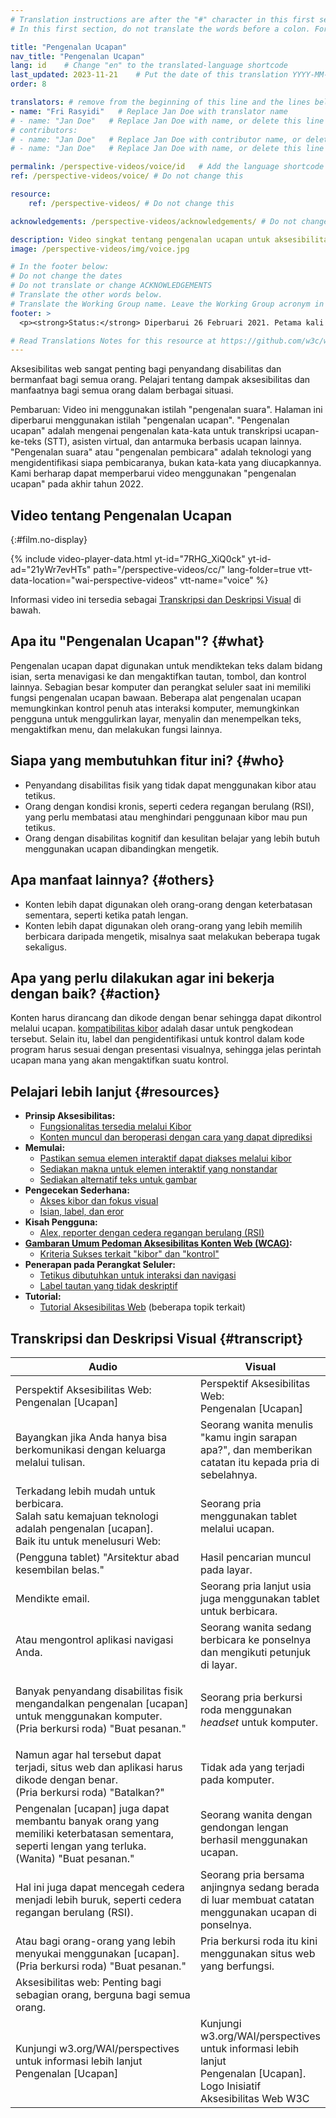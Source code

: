 ```yaml
---
# Translation instructions are after the "#" character in this first section. They are comments that do not show up in the web page. You do not need to translate the instructions after "#".
# In this first section, do not translate the words before a colon. For example, do not translate "title:". Do translate the text after "title:"

title: "Pengenalan Ucapan"
nav_title: "Pengenalan Ucapan"
lang: id    # Change "en" to the translated-language shortcode
last_updated: 2023-11-21    # Put the date of this translation YYYY-MM-DD (with month in the middle)
order: 8

translators: # remove from the beginning of this line and the lines below: "# " (the hash sign and the space)
- name: "Fri Rasyidi"   # Replace Jan Doe with translator name
# - name: "Jan Doe"   # Replace Jan Doe with name, or delete this line if not multiple translators
# contributors:
# - name: "Jan Doe"   # Replace Jan Doe with contributor name, or delete this line if none
# - name: "Jan Doe"   # Replace Jan Doe with name, or delete this line if not multiple contributors

permalink: /perspective-videos/voice/id   # Add the language shortcode to the end, with no slash at the end. For example /path/to/file/fr
ref: /perspective-videos/voice/ # Do not change this

resource:
    ref: /perspective-videos/ # Do not change this

acknowledgements: /perspective-videos/acknowledgements/ # Do not change this

description: Video singkat tentang pengenalan ucapan untuk aksesibilitas web - apa itu, siapa yang membutuhkannya, dan apa yang perlu dilakukan agar bekerja dengan semestinya.
image: /perspective-videos/img/voice.jpg

# In the footer below:
# Do not change the dates
# Do not translate or change ACKNOWLEDGEMENTS
# Translate the other words below.
# Translate the Working Group name. Leave the Working Group acronym in English.
footer: >
  <p><strong>Status:</strong> Diperbarui 26 Februari 2021. Petama kali tayang Mei 2016. <a href="../changelog/">Catatan perubahan</a>.<br><strong>Editor dan pimpinan proyek:</strong> <a href="https://www.w3.org/People/shadi">Shadi Abou-Zahra</a>. Dikembangkan oleh <a href="https://www.w3.org/WAI/EO/">Kelompok Kerja Edukasi dan Pendampingan (EOWG)</a> dengan dukungan dari <a href="https://www.w3.org/WAI/DEV/">proyek WAI-DEV</a>, didanai bersama oleh Komisi Eropa. Diperbarui dengan dukungan dari Ford Foundation. ACKNOWLEDGEMENTS.</p>

# Read Translations Notes for this resource at https://github.com/w3c/wai-perspective-videos#readme
---
```


Aksesibilitas web sangat penting bagi penyandang disabilitas dan bermanfaat bagi semua orang. Pelajari tentang dampak aksesibilitas dan manfaatnya bagi semua orang dalam berbagai situasi.

Pembaruan: Video ini menggunakan istilah "pengenalan suara". Halaman ini diperbarui menggunakan istilah "pengenalan ucapan". "Pengenalan ucapan" adalah mengenai pengenalan kata-kata untuk transkripsi ucapan-ke-teks (STT), asisten virtual, dan antarmuka berbasis ucapan lainnya. "Pengenalan suara" atau "pengenalan pembicara" adalah teknologi yang mengidentifikasi siapa pembicaranya, bukan kata-kata yang diucapkannya. Kami berharap dapat memperbarui video menggunakan "pengenalan ucapan" pada akhir tahun 2022.

## Video tentang Pengenalan Ucapan
{:#film.no-display}

{% include video-player-data.html
    yt-id="7RHG_XiQ0ck"
    yt-id-ad="21yWr7evHTs"
    path="/perspective-videos/cc/"
    lang-folder=true
    vtt-data-location="wai-perspective-videos"
    vtt-name="voice"
%}

Informasi video ini tersedia sebagai [Transkripsi dan Deskripsi Visual](#transcript) di bawah.

Apa itu "Pengenalan Ucapan"? {#what}
----------------------------

Pengenalan ucapan dapat digunakan untuk mendiktekan teks dalam bidang isian, serta menavigasi ke dan mengaktifkan tautan, tombol, dan kontrol lainnya. Sebagian besar komputer dan perangkat seluler saat ini memiliki fungsi pengenalan ucapan bawaan. Beberapa alat pengenalan ucapan memungkinkan kontrol penuh atas interaksi komputer, memungkinkan pengguna untuk menggulirkan layar, menyalin dan menempelkan teks, mengaktifkan menu, dan melakukan fungsi lainnya.

Siapa yang membutuhkan fitur ini? {#who}
----------------------------

-   Penyandang disabilitas fisik yang tidak dapat menggunakan kibor atau tetikus.
-   Orang dengan kondisi kronis, seperti cedera regangan berulang (RSI), yang perlu membatasi atau menghindari penggunaan kibor mau pun tetikus.
-   Orang dengan disabilitas kognitif dan kesulitan belajar yang lebih butuh menggunakan ucapan dibandingkan mengetik.

Apa manfaat lainnya? {#others}
---------------------------------

-   Konten lebih dapat digunakan oleh orang-orang dengan keterbatasan sementara, seperti ketika patah lengan.
-   Konten lebih dapat digunakan oleh orang-orang yang lebih memilih berbicara daripada mengetik, misalnya saat melakukan beberapa tugak sekaligus.

Apa yang perlu dilakukan agar ini bekerja dengan baik? {#action}
--------------------------------------

Konten harus dirancang dan dikode dengan benar sehingga dapat dikontrol melalui ucapan. [kompatibilitas kibor](/perspective-videos/keyboard/) adalah dasar untuk pengkodean tersebut. Selain itu, label dan pengidentifikasi untuk kontrol dalam kode program harus sesuai dengan presentasi visualnya, sehingga jelas perintah ucapan mana yang akan mengaktifkan suatu kontrol.

Pelajari lebih lanjut {#resources}
----------

-   **Prinsip Aksesibilitas:**
    -   [Fungsionalitas tersedia melalui Kibor](/fundamentals/accessibility-principles/#keyboard)
    -   [Konten muncul dan beroperasi dengan cara yang dapat diprediksi](/fundamentals/accessibility-principles/#predictable)
-   **Memulai:**
    -   [Pastikan semua elemen interaktif dapat diakses melalui kibor](/tips/developing/#ensure-that-all-interactive-elements-are-keyboard-accessible)
    -   [Sediakan makna untuk elemen interaktif yang nonstandar](/tips/developing/#provide-meaning-for-non-standard-interactive-elements)
    -   [Sediakan alternatif teks untuk gambar](/tips/designing/#include-image-and-media-alternatives-in-your-design)
-   **Pengecekan Sederhana:**
    -   [Akses kibor dan fokus visual](/test-evaluate/preliminary/#interaction)
    -   [Isian, label, dan eror](/test-evaluate/preliminary/#forms)
-   **Kisah Pengguna:**
    -   [Alex, reporter dengan cedera regangan berulang (RSI)](/people-use-web/user-stories/#reporter)
-   **[Gambaran Umum Pedoman Aksesibilitas Konten Web (WCAG)](/standards-guidelines/wcag/):**
    -   [Kriteria Sukses terkait "kibor" dan "kontrol"](https://www.w3.org/WAI/WCAG21/quickref/?tags=keyboard%2Ccontrols)
-   **Penerapan pada Perangkat Seluler:**
    -   [Tetikus dibutuhkan untuk interaksi dan navigasi](/standards-guidelines/shared-experiences/#mouse)
    -   [Label tautan yang tidak deskriptif](/standards-guidelines/shared-experiences/#link-label)
-   **Tutorial:**
    -   [Tutorial Aksesibilitas Web](/tutorials/)
        (beberapa topik terkait)

## Transkripsi dan Deskripsi Visual {#transcript}

<table>
  <thead>
    <tr>
      <th width="65%">Audio</th>
      <th>Visual</th>
    </tr>
  </thead>
  <tbody>
    <tr>
      <td>Perspektif Aksesibilitas Web: Pengenalan [Ucapan]</td>
      <td>Perspektif Aksesibilitas Web:<br>
        Pengenalan [Ucapan]</td>
    </tr>
    <tr>
      <td>Bayangkan jika Anda hanya bisa berkomunikasi dengan keluarga melalui tulisan.<br></td>
      <td>Seorang wanita menulis &quot;kamu ingin sarapan apa?&quot;, dan memberikan catatan itu kepada pria di sebelahnya.<br></td>
    </tr>
    <tr>
      <td>Terkadang lebih mudah untuk berbicara.<br>
        Salah satu kemajuan teknologi adalah pengenalan [ucapan].<br>
        Baik itu untuk menelusuri Web:</td>
      <td>Seorang pria menggunakan tablet melalui ucapan.</td>
    </tr>
    <tr>
      <td>(Pengguna tablet) &quot;Arsitektur abad kesembilan belas.&quot;</td>
      <td>Hasil pencarian muncul pada layar.</td>
    </tr>
    <tr>
      <td>Mendikte email.</td>
      <td>Seorang pria lanjut usia juga menggunakan tablet untuk berbicara.</td>
    </tr>
    <tr>
      <td>Atau mengontrol aplikasi navigasi Anda.</td>
      <td>Seorang wanita sedang berbicara ke ponselnya dan mengikuti petunjuk di layar.</td>
    </tr>
    <tr>
      <td><p>Banyak penyandang disabilitas fisik mengandalkan pengenalan [ucapan] untuk menggunakan komputer.<br>
          (Pria berkursi roda) &quot;Buat pesanan.&quot;<br>
        </p></td>
      <td>Seorang pria berkursi roda menggunakan <i>headset</i> untuk komputer.</td>
    </tr>
    <tr>
      <td>Namun agar hal tersebut dapat terjadi, situs web dan aplikasi harus dikode dengan benar.<br>
(Pria berkursi roda)                     &quot;Batalkan?&quot;</td>
      <td>Tidak ada yang terjadi pada komputer.</td>
    </tr>
    <tr>
      <td> Pengenalan [ucapan] juga dapat membantu banyak orang yang memiliki keterbatasan sementara, seperti lengan yang terluka.<br>
(Wanita)                     &quot;Buat pesanan.&quot;</td>
      <td>Seorang wanita dengan gendongan lengan berhasil menggunakan ucapan.</td>
    </tr>
    <tr>
      <td>Hal ini juga dapat mencegah cedera menjadi lebih buruk, seperti cedera regangan berulang (RSI).</td>
      <td>Seorang pria bersama anjingnya sedang berada di luar membuat catatan menggunakan ucapan di ponselnya.</td>
    </tr>
    <tr>
      <td>Atau bagi orang-orang yang lebih menyukai menggunakan [ucapan].<br>
        (Pria berkursi roda) &quot;Buat pesanan.&quot;</td>
      <td>Pria berkursi roda itu kini menggunakan situs web yang berfungsi.</td>
    </tr>
    <tr>
      <td>Aksesibilitas web: Penting bagi sebagian orang, berguna bagi semua orang.</td>
      <td>&nbsp;</td>
    </tr>
    <tr>
      <td>Kunjungi w3.org/WAI/perspectives untuk informasi lebih lanjut Pengenalan [Ucapan]</td>
      <td>Kunjungi<br>
        w3.org/WAI/perspectives<br>
        untuk informasi lebih lanjut<br>
        Pengenalan [Ucapan]. <br>
        Logo Inisiatif Aksesibilitas Web W3C</td>
    </tr>
  </tbody>
</table>
